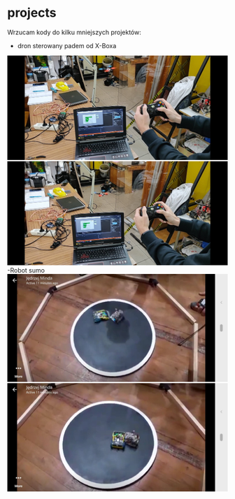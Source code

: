 # projects

Wrzucam kody do kilku mniejszych projektów:

- dron sterowany padem od X-Boxa

![](photos/drone1.jpg)
![](photos/drone2.jpg)
-Robot sumo 
![](photos/sumo2.jpg)
![](photos/sumo3.jpg)
